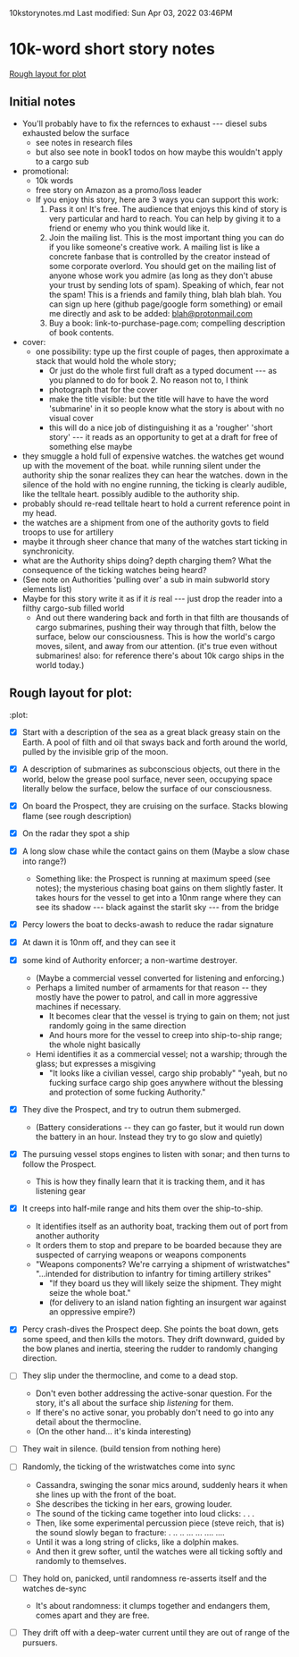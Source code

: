 10kstorynotes.md
Last modified: Sun Apr 03, 2022  03:46PM


# 10k-word short story notes
[Rough layout for plot](#plot)


## Initial notes
* You'll probably have to fix the refernces to exhaust --- diesel subs exhausted below the surface
	* see notes in research files 
	* but also see note in book1 todos on how maybe this wouldn't apply to a cargo sub
* promotional:
	* 10k words
	* free story on Amazon as a promo/loss leader
	* If you enjoy this story, here are 3 ways you can support this work:
		1. Pass it on! It's free. The audience that enjoys this kind of story is very particular and hard to reach. You can help by giving it to a friend or enemy who you think would like it.
		2. Join the mailing list. This is the most important thing you can do if you like someone's creative work. A mailing list is like a concrete fanbase that is controlled by the creator instead of some corporate overlord. You should get on the mailing list of anyone whose work you admire (as long as they don't abuse your trust by sending lots of spam). Speaking of which, fear not the spam! This is a friends and family thing, blah blah blah. You can sign up here (github page/google form something) or email me directly and ask to be added: blah@protonmail.com
		3. Buy a book: link-to-purchase-page.com; compelling description of book contents.
* cover:
	* one possibility: type up the first couple of pages, then approximate a stack that would hold the whole story;
		* Or just do the whole first full draft as a typed document --- as you planned to do for book 2. No reason not to, I think
		* photograph that for the cover
		* make the title visible: but the title will have to have the word 'submarine' in it so people know what the story is about with no visual cover
		* this will do a nice job of distinguishing it as a 'rougher' 'short story' --- it reads as an opportunity to get at a draft for free of something else maybe
* they smuggle a hold full of expensive watches. the watches get wound up with the movement of the boat. while running silent under the authority ship the sonar realizes they can hear the watches. down in the silence of the hold with no engine running, the ticking is clearly audible, like the telltale heart. possibly audible to the authority ship.
* probably should re-read telltale heart to hold a current reference point in my head.
* the watches are a shipment from one of the authority govts to field troops to use for artillery 
* maybe it through sheer chance that many of the watches start ticking in synchronicity.
* what are the Authority ships doing? depth charging them? What the consequence of the ticking watches being heard?
* (See note on Authorities 'pulling over' a sub in main subworld story elements list)
* Maybe for this story write it as if it _is_ real --- just drop the reader into a filthy cargo-sub filled world
	* And out there wandering back and forth in that filth are thousands of cargo submarines, pushing their way through that filth, below the surface, below our consciousness. This is how the world's cargo moves, silent, and away from our attention. (it's true even without submarines! also: for reference there's about 10k cargo ships in the world today.) 


## Rough layout for plot:
:plot:
* [X] Start with a description of the sea as a great black greasy stain on the Earth. A pool of filth and oil that sways back and forth around the world, pulled by the invisible grip of the moon.
* [X] A description of submarines as subconscious objects, out there in the world, below the grease pool surface, never seen, occupying space literally below the surface, below the surface of our consciousness.
* [X] On board the Prospect, they are cruising on the surface. Stacks blowing flame (see rough description)
* [X] On the radar they spot a ship 
* [X] A long slow chase while the contact gains on them (Maybe a slow chase into range?)
	* Something like: the Prospect is running at maximum speed (see notes); the mysterious chasing boat gains on them slightly faster. It takes hours for the vessel to get into a 10nm range where they can see its shadow --- black against the starlit sky --- from the bridge
* [X] Percy lowers the boat to decks-awash to reduce the radar signature
* [X] At dawn it is 10nm off, and they can see it
* [X] some kind of Authority enforcer; a non-wartime destroyer.
	* (Maybe a commercial vessel converted for listening and enforcing.)
	* Perhaps a limited number of armaments for that reason -- they mostly have the power to patrol, and call in more aggressive machines if necessary.
		* It becomes clear that the vessel is trying to gain on them; not just randomly going in the same direction
		* And hours more for the vessel to creep into ship-to-ship range; the whole night basically 
	* Hemi identifies it as a commercial vessel; not a warship; through the glass; but expresses a misgiving
		* "It looks like a civilian vessel, cargo ship probably" "yeah, but no fucking surface cargo ship goes anywhere without the blessing and protection of some fucking Authority." 
* [X] They dive the Prospect, and try to outrun them submerged.
	* (Battery considerations -- they can go faster, but it would run down the battery in an hour. Instead they try to go slow and quietly)
* [X] The pursuing vessel stops engines to listen with sonar; and then turns to follow the Prospect.
	* This is how they finally learn that it is tracking them, and it has listening gear
* [X] It creeps into half-mile range and hits them over the ship-to-ship.
	* It identifies itself as an authority boat, tracking them out of port from another authority
	* It orders them to stop and prepare to be boarded because they are suspected of carrying weapons or weapons components
	* "Weapons components? We're carrying a shipment of wristwatches" "...intended for distribution to infantry for timing artillery strikes"
		* "If they board us they will likely seize the shipment. They might seize the whole boat."
		* (for delivery to an island nation fighting an insurgent war against an oppressive empire?)
* [X] Percy crash-dives the Prospect deep. She points the boat down, gets some speed, and then kills the motors. They drift downward, guided by the bow planes and inertia, steering the rudder to randomly changing direction.
* [ ] They slip under the thermocline, and come to a dead stop.
	* Don't even bother addressing the active-sonar question. For the story, it's all about the surface ship _listening_ for them. 
	* If there's no active sonar, you probably don't need to go into any detail about the thermocline.
	* (On the other hand... it's kinda interesting)
* [ ] They wait in silence. (build tension from nothing here)
* [ ] Randomly, the ticking of the wristwatches come into sync
	* Cassandra, swinging the sonar mics around, suddenly hears it when she lines up with the front of the boat.
	* She describes the ticking in her ears, growing louder.
	* The sound of the ticking came together into loud clicks:
		.
		.
		.
	* Then, like some experimental percussion piece (steve reich, that is) the sound slowly began to fracture:
	  	.
		..
		..
		...
		...
		....
		....
	* Until it was a long string of clicks, like a dolphin makes.
	* And then it grew softer, until the watches were all ticking softly and randomly to themselves.
* [ ] They hold on, panicked, until randomness re-asserts itself and the watches de-sync
	* It's about randomness: it clumps together and endangers them, comes apart and they are free. 
* [ ] They drift off with a deep-water current until they are out of range of the pursuers.



